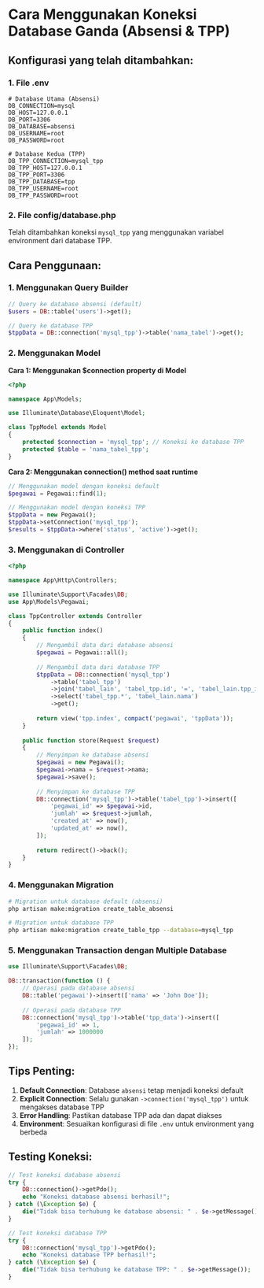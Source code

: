 # Cara Menggunakan Koneksi Database Ganda (Absensi & TPP)

## Konfigurasi yang telah ditambahkan:

### 1. File .env
```env
# Database Utama (Absensi)
DB_CONNECTION=mysql
DB_HOST=127.0.0.1
DB_PORT=3306
DB_DATABASE=absensi
DB_USERNAME=root
DB_PASSWORD=root

# Database Kedua (TPP)
DB_TPP_CONNECTION=mysql_tpp
DB_TPP_HOST=127.0.0.1
DB_TPP_PORT=3306
DB_TPP_DATABASE=tpp
DB_TPP_USERNAME=root
DB_TPP_PASSWORD=root
```

### 2. File config/database.php
Telah ditambahkan koneksi `mysql_tpp` yang menggunakan variabel environment dari database TPP.

## Cara Penggunaan:

### 1. Menggunakan Query Builder

```php
// Query ke database absensi (default)
$users = DB::table('users')->get();

// Query ke database TPP
$tppData = DB::connection('mysql_tpp')->table('nama_tabel')->get();
```

### 2. Menggunakan Model

**Cara 1: Menggunakan $connection property di Model**

```php
<?php

namespace App\Models;

use Illuminate\Database\Eloquent\Model;

class TppModel extends Model
{
    protected $connection = 'mysql_tpp'; // Koneksi ke database TPP
    protected $table = 'nama_tabel_tpp';
}
```

**Cara 2: Menggunakan connection() method saat runtime**

```php
// Menggunakan model dengan koneksi default
$pegawai = Pegawai::find(1);

// Menggunakan model dengan koneksi TPP
$tppData = new Pegawai();
$tppData->setConnection('mysql_tpp');
$results = $tppData->where('status', 'active')->get();
```

### 3. Menggunakan di Controller

```php
<?php

namespace App\Http\Controllers;

use Illuminate\Support\Facades\DB;
use App\Models\Pegawai;

class TppController extends Controller
{
    public function index()
    {
        // Mengambil data dari database absensi
        $pegawai = Pegawai::all();
        
        // Mengambil data dari database TPP
        $tppData = DB::connection('mysql_tpp')
            ->table('tabel_tpp')
            ->join('tabel_lain', 'tabel_tpp.id', '=', 'tabel_lain.tpp_id')
            ->select('tabel_tpp.*', 'tabel_lain.nama')
            ->get();
            
        return view('tpp.index', compact('pegawai', 'tppData'));
    }
    
    public function store(Request $request)
    {
        // Menyimpan ke database absensi
        $pegawai = new Pegawai();
        $pegawai->nama = $request->nama;
        $pegawai->save();
        
        // Menyimpan ke database TPP
        DB::connection('mysql_tpp')->table('tabel_tpp')->insert([
            'pegawai_id' => $pegawai->id,
            'jumlah' => $request->jumlah,
            'created_at' => now(),
            'updated_at' => now(),
        ]);
        
        return redirect()->back();
    }
}
```

### 4. Menggunakan Migration

```bash
# Migration untuk database default (absensi)
php artisan make:migration create_table_absensi

# Migration untuk database TPP
php artisan make:migration create_table_tpp --database=mysql_tpp
```

### 5. Menggunakan Transaction dengan Multiple Database

```php
use Illuminate\Support\Facades\DB;

DB::transaction(function () {
    // Operasi pada database absensi
    DB::table('pegawai')->insert(['nama' => 'John Doe']);
    
    // Operasi pada database TPP
    DB::connection('mysql_tpp')->table('tpp_data')->insert([
        'pegawai_id' => 1,
        'jumlah' => 1000000
    ]);
});
```

## Tips Penting:

1. **Default Connection**: Database `absensi` tetap menjadi koneksi default
2. **Explicit Connection**: Selalu gunakan `->connection('mysql_tpp')` untuk mengakses database TPP
3. **Error Handling**: Pastikan database TPP ada dan dapat diakses
4. **Environment**: Sesuaikan konfigurasi di file `.env` untuk environment yang berbeda

## Testing Koneksi:

```php
// Test koneksi database absensi
try {
    DB::connection()->getPdo();
    echo "Koneksi database absensi berhasil!";
} catch (\Exception $e) {
    die("Tidak bisa terhubung ke database absensi: " . $e->getMessage());
}

// Test koneksi database TPP
try {
    DB::connection('mysql_tpp')->getPdo();
    echo "Koneksi database TPP berhasil!";
} catch (\Exception $e) {
    die("Tidak bisa terhubung ke database TPP: " . $e->getMessage());
}
